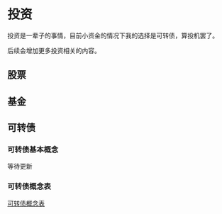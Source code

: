 # 投资

投资是一辈子的事情，目前小资金的情况下我的选择是可转债，算投机罢了。

后续会增加更多投资相关的内容。

## 股票

## 基金

## 可转债

### 可转债基本概念

等待更新

### 可转债概念表

[可转债概念表](https://github.com/deserce/touzi/blob/main/%E5%8F%AF%E8%BD%AC%E5%80%BA%E6%A6%82%E5%BF%B5%E8%A1%A8)
